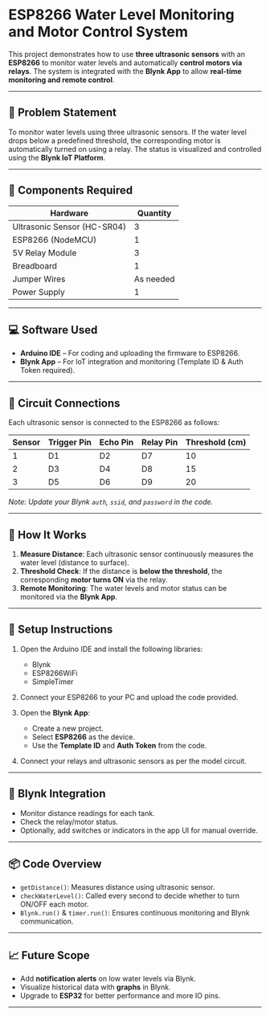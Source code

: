 #  ESP8266 Water Level Monitoring and Motor Control System

This project demonstrates how to use **three ultrasonic sensors** with an **ESP8266** to monitor water levels and automatically **control motors via relays**. The system is integrated with the **Blynk App** to allow **real-time monitoring and remote control**.

---

## 📌 Problem Statement

To monitor water levels using three ultrasonic sensors. If the water level drops below a predefined threshold, the corresponding motor is automatically turned on using a relay. The status is visualized and controlled using the **Blynk IoT Platform**.

---

## 🧰 Components Required

| Hardware              | Quantity |
|-----------------------|----------|
| Ultrasonic Sensor (HC-SR04) | 3        |
| ESP8266 (NodeMCU)     | 1        |
| 5V Relay Module       | 3        |
| Breadboard            | 1        |
| Jumper Wires          | As needed |
| Power Supply          | 1        |

---

## 💻 Software Used

- **Arduino IDE** – For coding and uploading the firmware to ESP8266.
- **Blynk App** – For IoT integration and monitoring (Template ID & Auth Token required).

---

## 🔌 Circuit Connections

Each ultrasonic sensor is connected to the ESP8266 as follows:

| Sensor | Trigger Pin | Echo Pin | Relay Pin | Threshold (cm) |
|--------|-------------|----------|-----------|----------------|
| 1      | D1          | D2       | D7        | 10             |
| 2      | D3          | D4       | D8        | 15             |
| 3      | D5          | D6       | D9        | 20             |

*Note: Update your Blynk `auth`, `ssid`, and `password` in the code.*

---

## 🧠 How It Works

1. **Measure Distance**: Each ultrasonic sensor continuously measures the water level (distance to surface).
2. **Threshold Check**: If the distance is **below the threshold**, the corresponding **motor turns ON** via the relay.
3. **Remote Monitoring**: The water levels and motor status can be monitored via the **Blynk App**.

---

## 🔧 Setup Instructions

1. Open the Arduino IDE and install the following libraries:
   - Blynk
   - ESP8266WiFi
   - SimpleTimer

2. Connect your ESP8266 to your PC and upload the code provided.

3. Open the **Blynk App**:
   - Create a new project.
   - Select **ESP8266** as the device.
   - Use the **Template ID** and **Auth Token** from the code.

4. Connect your relays and ultrasonic sensors as per the model circuit.

---

## 📱 Blynk Integration

- Monitor distance readings for each tank.
- Check the relay/motor status.
- Optionally, add switches or indicators in the app UI for manual override.

---

## 📦 Code Overview

- `getDistance()`: Measures distance using ultrasonic sensor.
- `checkWaterLevel()`: Called every second to decide whether to turn ON/OFF each motor.
- `Blynk.run()` & `timer.run()`: Ensures continuous monitoring and Blynk communication.

---

## 📈 Future Scope

- Add **notification alerts** on low water levels via Blynk.
- Visualize historical data with **graphs** in Blynk.
- Upgrade to **ESP32** for better performance and more IO pins.

---
